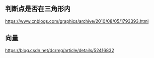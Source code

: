
## 判断点是否在三角形内

https://www.cnblogs.com/graphics/archive/2010/08/05/1793393.html

## 向量

https://blog.csdn.net/dcrmg/article/details/52416832